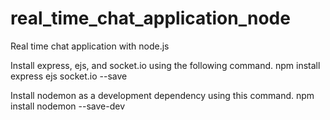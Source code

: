 # real_time_chat_application_node
Real time chat application with node.js

Install express, ejs, and socket.io using the following command. 
npm install express ejs socket.io --save

Install nodemon as a development dependency using this command. 
npm install nodemon --save-dev
